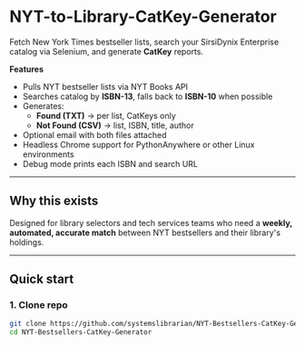 # NYT-to-Library-CatKey-Generator

Fetch New York Times bestseller lists, search your SirsiDynix Enterprise catalog via Selenium, and generate **CatKey** reports.

**Features**
- Pulls NYT bestseller lists via NYT Books API
- Searches catalog by **ISBN-13**, falls back to **ISBN-10** when possible
- Generates:
  - **Found (TXT)** → per list, CatKeys only
  - **Not Found (CSV)** → list, ISBN, title, author
- Optional email with both files attached
- Headless Chrome support for PythonAnywhere or other Linux environments
- Debug mode prints each ISBN and search URL

---

## Why this exists
Designed for library selectors and tech services teams who need a **weekly, automated, accurate match** between NYT bestsellers and their library's holdings.

---

## Quick start

### 1. Clone repo
```bash
git clone https://github.com/systemslibrarian/NYT-Bestsellers-CatKey-Generator.git
cd NYT-Bestsellers-CatKey-Generator
